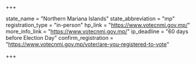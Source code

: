 +++

state_name = "Northern Mariana Islands"
state_abbreviation = "mp"
registration_type = "in-person"
hp_link = "https://www.votecnmi.gov.mp/"
more_info_link = "https://www.votecnmi.gov.mp/"
ip_deadline = "60 days before Election Day"
confirm_registration = "https://www.votecnmi.gov.mp/voter/are-you-registered-to-vote"

+++